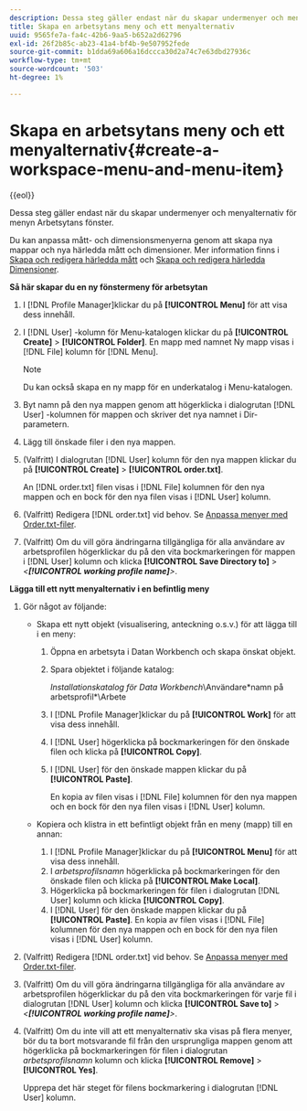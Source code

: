 ```yaml
---
description: Dessa steg gäller endast när du skapar undermenyer och menyalternativ för menyn Arbetsytans fönster.
title: Skapa en arbetsytans meny och ett menyalternativ
uuid: 9565fe7a-fa4c-42b6-9aa5-b652a2d62796
exl-id: 26f2b85c-ab23-41a4-bf4b-9e507952fede
source-git-commit: b1dda69a606a16dccca30d2a74c7e63dbd27936c
workflow-type: tm+mt
source-wordcount: '503'
ht-degree: 1%

---
```


# Skapa en arbetsytans meny och ett menyalternativ{#create-a-workspace-menu-and-menu-item}

{{eol}}

Dessa steg gäller endast när du skapar undermenyer och menyalternativ för menyn Arbetsytans fönster.

Du kan anpassa mått- och dimensionsmenyerna genom att skapa nya mappar och nya härledda mått och dimensioner. Mer information finns i [Skapa och redigera härledda mått](../../../../home/c-get-started/c-admin-intrf/c-prof-mgr/c-drvd-mtrcs.md#concept-e41723b342a849309874b26232224a40) och [Skapa och redigera härledda Dimensioner](../../../../home/c-get-started/c-admin-intrf/c-prof-mgr/c-dvrd-dim.md#concept-ece3c3ea8cdf4fc796680173993bff93).

**Så här skapar du en ny fönstermeny för arbetsytan**

1. I [!DNL Profile Manager]klickar du på **[!UICONTROL Menu]** för att visa dess innehåll.
1. I [!DNL User] -kolumn för Menu-katalogen klickar du på **[!UICONTROL Create]** > **[!UICONTROL Folder]**. En mapp med namnet Ny mapp visas i [!DNL File] kolumn för [!DNL Menu].

   >[!NOTE]
   >
   >Du kan också skapa en ny mapp för en underkatalog i Menu-katalogen.

1. Byt namn på den nya mappen genom att högerklicka i dialogrutan [!DNL User] -kolumnen för mappen och skriver det nya namnet i Dir-parametern.
1. Lägg till önskade filer i den nya mappen.
1. (Valfritt) I dialogrutan [!DNL User] kolumn för den nya mappen klickar du på **[!UICONTROL Create]** > **[!UICONTROL order.txt]**.

   An [!DNL order.txt] filen visas i [!DNL File] kolumnen för den nya mappen och en bock för den nya filen visas i [!DNL User] kolumn.

1. (Valfritt) Redigera [!DNL order.txt] vid behov. Se [Anpassa menyer med Order.txt-filer](../../../../home/c-get-started/c-intf-anlys-ftrs/c-ctm-menus/t-cstm-menus-ordr-files.md#task-a391800a8dd444deb3e1516d5189f999).
1. (Valfritt) Om du vill göra ändringarna tillgängliga för alla användare av arbetsprofilen högerklickar du på den vita bockmarkeringen för mappen i [!DNL User] kolumn och klicka **[!UICONTROL Save Directory to]** > *&lt;**[!UICONTROL working profile name]**>*.

**Lägga till ett nytt menyalternativ i en befintlig meny**

1. Gör något av följande:

   * Skapa ett nytt objekt (visualisering, anteckning o.s.v.) för att lägga till i en meny:

      1. Öppna en arbetsyta i Datan Workbench och skapa önskat objekt.
      1. Spara objektet i följande katalog:

         *Installationskatalog för Data Workbench*\Användare\*namn på arbetsprofil*\Arbete

      1. I [!DNL Profile Manager]klickar du på **[!UICONTROL Work]** för att visa dess innehåll.
      1. I [!DNL User] högerklicka på bockmarkeringen för den önskade filen och klicka på **[!UICONTROL Copy]**.
      1. I [!DNL User] för den önskade mappen klickar du på **[!UICONTROL Paste]**.

         En kopia av filen visas i [!DNL File] kolumnen för den nya mappen och en bock för den nya filen visas i [!DNL User] kolumn.
   * Kopiera och klistra in ett befintligt objekt från en meny (mapp) till en annan:

      1. I [!DNL Profile Manager]klickar du på **[!UICONTROL Menu]** för att visa dess innehåll.
      1. I *arbetsprofilsnamn* högerklicka på bockmarkeringen för den önskade filen och klicka på **[!UICONTROL Make Local]**.
      1. Högerklicka på bockmarkeringen för filen i dialogrutan [!DNL User] kolumn och klicka **[!UICONTROL Copy]**.
      1. I [!DNL User] för den önskade mappen klickar du på **[!UICONTROL Paste]**. En kopia av filen visas i [!DNL File] kolumnen för den nya mappen och en bock för den nya filen visas i [!DNL User] kolumn.


1. (Valfritt) Redigera [!DNL order.txt] vid behov. Se [Anpassa menyer med Order.txt-filer](../../../../home/c-get-started/c-intf-anlys-ftrs/c-ctm-menus/t-cstm-menus-ordr-files.md#task-a391800a8dd444deb3e1516d5189f999).
1. (Valfritt) Om du vill göra ändringarna tillgängliga för alla användare av arbetsprofilen högerklickar du på den vita bockmarkeringen för varje fil i dialogrutan [!DNL User] kolumn och klicka **[!UICONTROL Save to]** > *&lt;**[!UICONTROL working profile name]**>*.
1. (Valfritt) Om du inte vill att ett menyalternativ ska visas på flera menyer, bör du ta bort motsvarande fil från den ursprungliga mappen genom att högerklicka på bockmarkeringen för filen i dialogrutan *arbetsprofilsnamn* kolumn och klicka **[!UICONTROL Remove]** > **[!UICONTROL Yes]**.

   Upprepa det här steget för filens bockmarkering i dialogrutan [!DNL User] kolumn.
